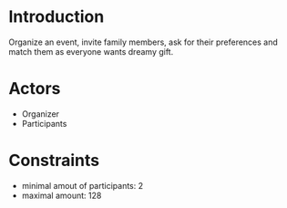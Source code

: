 # Introduction 
Organize an event, invite family members, ask for their preferences and match them as everyone wants dreamy gift.

# Actors
- Organizer
- Participants

# Constraints
 - minimal amout of participants: 2
 - maximal amount: 128
